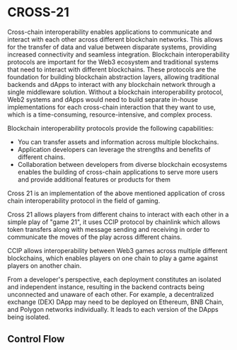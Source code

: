 # CROSS-21

Cross-chain interoperability enables applications to communicate and interact with each other across different blockchain networks. This allows for the transfer of data and value between disparate systems, providing increased connectivity and seamless integration.
Blockchain interoperability protocols are important for the Web3 ecosystem and traditional systems that need to interact with different blockchains. These protocols are the foundation for building blockchain abstraction layers, allowing traditional backends and dApps to interact with any blockchain network through a single middleware solution. Without a blockchain interoperability protocol, Web2 systems and dApps would need to build separate in-house implementations for each cross-chain interaction that they want to use, which is a time-consuming, resource-intensive, and complex process.

Blockchain interoperability protocols provide the following capabilities:

- You can transfer assets and information across multiple blockchains.
- Application developers can leverage the strengths and benefits of different chains.
- Collaboration between developers from diverse blockchain ecosystems enables the building of cross-chain applications to serve more users and provide additional features or products for them

Cross 21 is an implementation of the above mentioned application of cross chain interoperability protocol in the field of gaming.

Cross 21 allows players from different chains to interact with each other in a simple play of "game 21", it uses CCIP protocol by chainlink which allows token transfers along with message sending and receiving in order to communicate the moves of the play across different chains.

CCIP allows interoperability between Web3 games across multiple different blockchains, which enables players on one chain to play a game against players on another chain.

From a developer's perspective, each deployment constitutes an isolated and independent instance, resulting in the backend contracts being unconnected and unaware of each other. For example, a decentralized exchange (DEX) DApp may need to be deployed on Ethereum, BNB Chain, and Polygon networks individually. It leads to each version of the DApps being isolated.

## Control Flow
